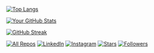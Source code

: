 [![Top Langs](https://github-readme-stats.vercel.app/api/top-langs/?username=DodoLintu108&layout=compact&hide=html&theme=radical)](https://github.com/anuraghazra/github-readme-stats) 


[![Your GitHub Stats](https://github-readme-stats.vercel.app/api?username=DodoLintu108&show_icons=true&theme=radical)](https://github.com/anuraghazra/github-readme-stats)


[![GitHub Streak](https://streak-stats.demolab.com?user=DodoLintu108&theme=radical)](https://git.io/streak-stats)


[![All Repos](https://img.shields.io/badge/-All%20Repos-blue)](https://github.com/DodoLintu108?tab=repositories)
[![LinkedIn](https://img.shields.io/badge/-LinkedIn-blue)](https://www.linkedin.com/in/abdelrhman-mersal-9ba104203/)
[![Instagram](https://img.shields.io/badge/-Instagram-blue)](https://www.instagram.com/_abdelrhman.mersal_?igsh=bTV1N3E1MnpjdHA1)
[![Stars](https://img.shields.io/badge/-Stars-green)](https://github.com/DodoLintu108?tab=stars)
[![Followers](https://img.shields.io/badge/-Followers-blue)](https://github.com/DodoLintu108?tab=followers)


